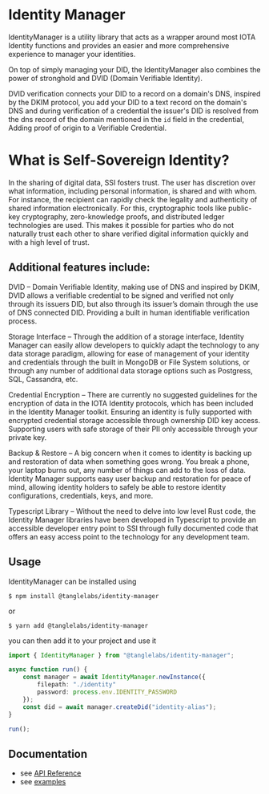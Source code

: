 # Identity Manager

IdentityManager is a utility library that acts as a wrapper around most IOTA Identity functions and provides an easier and more comprehensive experience to manager your identities.

On top of simply managing your DID, the IdentityManager also combines the power of stronghold and DVID (Domain Verifiable Identity).

DVID verification connects your DID to a record on a domain's DNS, inspired by the DKIM protocol, you add your DID to a text record on the domain's DNS and during verification of a credential the issuer's DID is resolved from the dns record of the domain mentioned in the `id` field in the credential, Adding proof of origin to a Verifiable Credential.

# What is Self-Sovereign Identity?

In the sharing of digital data, SSI fosters trust. The user has discretion over what information, including personal information, is shared and with whom. For instance, the recipient can rapidly check the legality and authenticity of shared information electronically. For this, cryptographic tools like public-key cryptography, zero-knowledge proofs, and distributed ledger technologies are used. This makes it possible for parties who do not naturally trust each other to share verified digital information quickly and with a high level of trust.


## Additional features include:

DVID – Domain Verifiable Identity, making use of DNS and inspired by DKIM, DVID allows a verifiable credential to be signed and verified not only through its issuers DID, but also through its issuer’s domain through the use of DNS connected DID. Providing a built in human identifiable verification process.

Storage Interface – Through the addition of a storage interface, Identity Manager can easily allow developers to quickly adapt the technology to any data storage paradigm, allowing for ease of management of your identity and credentials through the built in MongoDB or File System solutions, or through any number of additional data storage options such as Postgress, SQL, Cassandra, etc.

Credential Encryption – There are currently no suggested guidelines for the encryption of data in the IOTA Identity protocols, which has been included in the Identity Manager toolkit. Ensuring an identity is fully supported with encrypted credential storage accessible through ownership DID key access. Supporting users with safe storage of their PII only accessible through your private key.

Backup & Restore – A big concern when it comes to identity is backing up and restoration of data when something goes wrong. You break a phone, your laptop burns out, any number of things can add to the loss of data. Identity Manager supports easy user backup and restoration for peace of mind, allowing identity holders to safely be able to restore identity configurations, credentials, keys, and more.

Typescript Library – Without the need to delve into low level Rust code, the Identity Manager libraries have been developed in Typescript to provide an accessible developer entry point to SSI through fully documented code that offers an easy access point to the technology for any development team.



## Usage

IdentityManager can be installed using

```
$ npm install @tanglelabs/identity-manager
```

or

```
$ yarn add @tanglelabs/identity-manager
```

you can then add it to your project and use it

```ts
import { IdentityManager } from "@tanglelabs/identity-manager";

async function run() {
    const manager = await IdentityManager.newInstance({
        filepath: "./identity"
        password: process.env.IDENTITY_PASSWORD
    });
    const did = await manager.createDid("identity-alias");
}

run();
```

## Documentation

- see [API Reference](docs/api-ref.md)
- see [examples](docs/examples)


